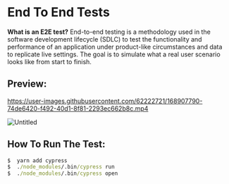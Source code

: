 # End To End Tests

**What is an E2E test?**
End-to-end testing is a methodology used in the software development lifecycle (SDLC) to test the functionality and performance of an application under product-like circumstances and data to replicate live settings. The goal is to simulate what a real user scenario looks like from start to finish.

## Preview:

https://user-images.githubusercontent.com/62222721/168907790-74de6420-f492-40d1-8f81-2293ec662b8c.mp4

![Untitled](https://user-images.githubusercontent.com/62222721/168908172-015cd94e-ec34-4534-9acb-9325f41a5754.png)

## How To Run The Test:
```cmd
$  yarn add cypress
$  ./node_modules/.bin/cypress run
$  ./node_modules/.bin/cypress open
```
